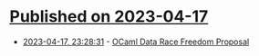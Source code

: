 # [Published on 2023-04-17](index.md)

* [2023-04-17, 23:28:31](https://lobste.rs/s/6iasi1/ocaml_data_race_freedom_proposal) - [OCaml Data Race Freedom Proposal](https://github.com/ocaml-flambda/ocaml-jst/blob/main/jane/doc/proposals/data-race-freedom.md)

